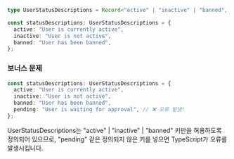```ts
type UserStatusDescriptions = Record<"active" | "inactive" | "banned", string>;

const statusDescriptions: UserStatusDescriptions = {
  active: "User is currently active",
  inactive: "User is not active",
  banned: "User has been banned",
};
```

### 보너스 문제

```ts
const statusDescriptions: UserStatusDescriptions = {
  active: "User is currently active",
  inactive: "User is not active",
  banned: "User has been banned",
  pending: "User is waiting for approval", // ❌ 오류 발생!
};
```

UserStatusDescriptions는 "active" | "inactive" | "banned" 키만을 허용하도록 정의되어 있으므로,
"pending" 같은 정의되지 않은 키를 넣으면 TypeScript가 오류를 발생시킵니다.
